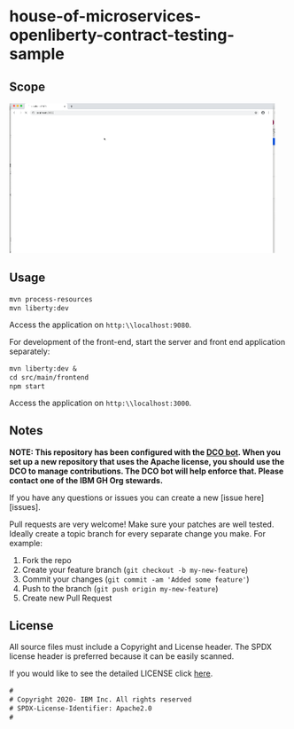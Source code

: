 # house-of-microservices-openliberty-contract-testing-sample

## Scope

![the application in action](readme/house-gif.gif)

## Usage

```
mvn process-resources
mvn liberty:dev
```

Access the application on `http:\\localhost:9080`.

For development of the front-end, start the server and front end application separately:

```
mvn liberty:dev &
cd src/main/frontend
npm start
```

Access the application on `http:\\localhost:3000`.

## Notes

**NOTE: This repository has been configured with the [DCO bot](https://github.com/probot/dco).
When you set up a new repository that uses the Apache license, you should
use the DCO to manage contributions. The DCO bot will help enforce that.
Please contact one of the IBM GH Org stewards.**

If you have any questions or issues you can create a new [issue here][issues].

Pull requests are very welcome! Make sure your patches are well tested.
Ideally create a topic branch for every separate change you make. For
example:

1. Fork the repo
2. Create your feature branch (`git checkout -b my-new-feature`)
3. Commit your changes (`git commit -am 'Added some feature'`)
4. Push to the branch (`git push origin my-new-feature`)
5. Create new Pull Request

## License

All source files must include a Copyright and License header. The SPDX license header is
preferred because it can be easily scanned.

If you would like to see the detailed LICENSE click [here](LICENSE).

```text
#
# Copyright 2020- IBM Inc. All rights reserved
# SPDX-License-Identifier: Apache2.0
#
```
